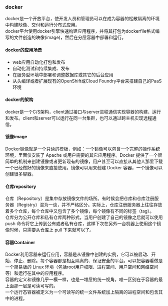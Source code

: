 ### docker
docker是一个开放平台，使开发人员和管理员可以在成为容器的松散隔离的环境中构建映像、交付和运行分布式应用。
<br/>
docker平台使用docker引擎快速构建应用程序，并将其打包为dockerfile格式编写的文件创造的映像(image)，然后在分层容器中部署和运行。
<br/>

#### docker的应用场景
* web应用自动化打包和发布
* 自动化测试和持续集成、发布
* 在服务型环境中部署和调整数据库或其它的后台应用
* 从头编译或者扩展现有的OpenShift或Cloud Foundry平台来搭建自己的PaaS环境

#### docker的架构
docker是一个C/S架构，client通过接口与server进程通信实现容器的构建、运行和发布。client和server可以运行在同一台集群，也可以通过跨主机实现远程通信。

#### 镜像image
Docker镜像就是一个只读的模板，例如：一个镜像可以包含一个完整的操作系统环境，里面仅安装了 Apache 或用户需要的其它应用程序。Docker 提供了一个很简单的机制来创建镜像或者更新现有的镜像，用户甚至可以直接从其他人那里下载一个已经做好的镜像来直接使用。镜像可以用来创建 Docker 容器，一个镜像可以创建很多容器。

#### 仓库repository
仓库（Repository）是集中存放镜像文件的场所。有时候会把仓库和仓库注册服务器（Registry）混为一谈，并不严格区分。实际上，仓库注册服务器上往往存放着多个仓库，每个仓库中又包含了多个镜像，每个镜像有不同的标签（tag）。<br/>
仓库分为公开仓库和私有仓库两种形式，当用户创建了自己的镜像之后就可以使用 push 命令将它上传到公有或者私有仓库，这样下次在另外一台机器上使用这个镜像时候，只需要从仓库上 pull 下来就可以了。

#### 容器Container
Docker利用容器来运行应用，容器是从镜像中创建的实例，它可以被启动、开始、停止、删除。每个容器都是相互隔离的、保证安全的平台。可以把容器看做是一个简易版的 Linux 环境（包括root用户权限、进程空间、用户空间和网络空间等）和运行在其中的应用程序。<br/>
容器的定义和镜像几乎一模一样，也是一堆层的统一视角，唯一区别在于容器的最上面那一层是可读可写的。<br/>
一个运行态容器被定义为一个可读写的统一文件系统加上隔离的进程空间和包含其中的进程。
